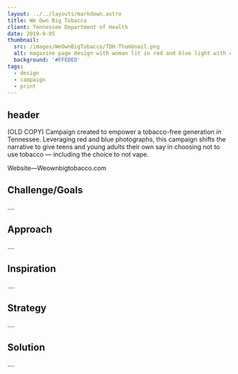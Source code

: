 ```yaml
---
layout: ../../layouts/markdown.astro
title: We Own Big Tobacco
client: Tennessee Department of Health
date: 2019-9-05
thumbnail: 
  src: /images/WeOwnBigTobacco/TDH-Thumbnail.png
  alt: magazine page design with woman lit in red and blue light with copy over photo
  background: '#FFEDED'
tags:
  - design
  - campaign
  - print
---
```


## header

(OLD COPY) Campaign created to empower a tobacco-free generation in Tennessee. Leveraging red and blue photographs, this campaign shifts the narrative to give teens and young adults their own say in choosing not to use tobacco — including the choice to not vape.

Website—Weownbigtobacco.com

## Challenge/Goals

.... 

## Approach

....

## Inspiration 

....

## Strategy 

....

## Solution

.... 